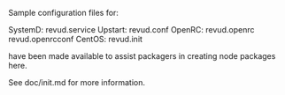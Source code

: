 Sample configuration files for:

SystemD: revud.service
Upstart: revud.conf
OpenRC:  revud.openrc
         revud.openrcconf
CentOS:  revud.init

have been made available to assist packagers in creating node packages here.

See doc/init.md for more information.

